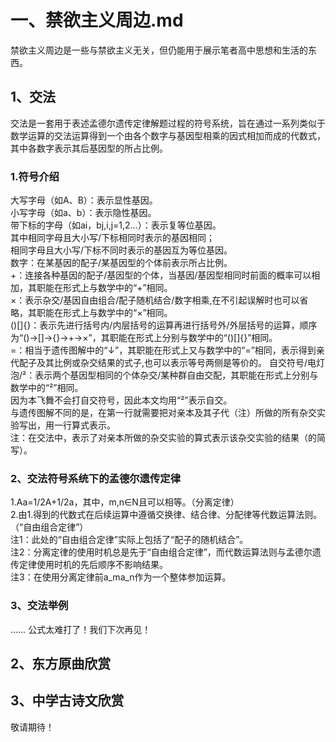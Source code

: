 # 一、禁欲主义周边.md
禁欲主义周边是一些与禁欲主义无关，但仍能用于展示笔者高中思想和生活的东西。
## 1、交法
交法是一套用于表述孟德尔遗传定律解题过程的符号系统，旨在通过一系列类似于数学运算的交法运算得到一个由各个数字与基因型相乘的因式相加而成的代数式，其中各数字表示其后基因型的所占比例。  
### 1.符号介绍
大写字母（如A、B）：表示显性基因。  
小写字母（如a、b）：表示隐性基因。  
带下标的字母（如ai，bj,i,j=1,2…）：表示复等位基因。  
其中相同字母且大小写/下标相同时表示的基因相同；  
相同字母且大小写/下标不同时表示的基因互为等位基因。  
数字：在某基因的配子/某基因型的个体前表示所占比例。  
+：连接各种基因的配子/基因型的个体，当基因/基因型相同时前面的概率可以相加，其职能在形式上与数学中的“+”相同。  
×：表示杂交/基因自由组合/配子随机结合/数字相乘,在不引起误解时也可以省略，其职能在形式上与数学中的“×”相同。  
()[]{}：表示先进行括号内/内层括号的运算再进行括号外/外层括号的运算，顺序为“()→[]→{}→+→×”，其职能在形式上分别与数学中的“()[]{}”相同。  
=：相当于遗传图解中的“↓”，其职能在形式上又与数学中的“=”相同，表示得到亲代配子及其比例或杂交结果的式子,也可以表示等号两侧是等价的。
自交符号/电灯泡/²：表示两个基因型相同的个体杂交/某种群自由交配，其职能在形式上分别与数学中的“²”相同。  
因为本飞舞不会打自交符号，因此本文均用“²”表示自交。  
与遗传图解不同的是，在第一行就需要把对亲本及其子代（注）所做的所有杂交实验写出，用一行算式表示。  
注：在交法中，表示了对亲本所做的杂交实验的算式表示该杂交实验的结果（的简写）。
### 2、交法符号系统下的孟德尔遗传定律
1.Aa=1/2A+1/2a，其中，m,n∈N且可以相等。（分离定律）  
2.由1.得到的代数式在后续运算中遵循交换律、结合律、分配律等代数运算法则。（“自由组合定律”）  
注1：此处的“自由组合定律”实际上包括了“配子的随机结合”。  
注2：分离定律的使用时机总是先于“自由组合定律”，而代数运算法则与孟德尔遗传定律使用时机的先后顺序不影响结果。  
注3：在使用分离定律前a_ma_n作为一个整体参加运算。
### 3、交法举例
……
公式太难打了！我们下次再见！
## 2、东方原曲欣赏
## 3、中学古诗文欣赏
敬请期待！
